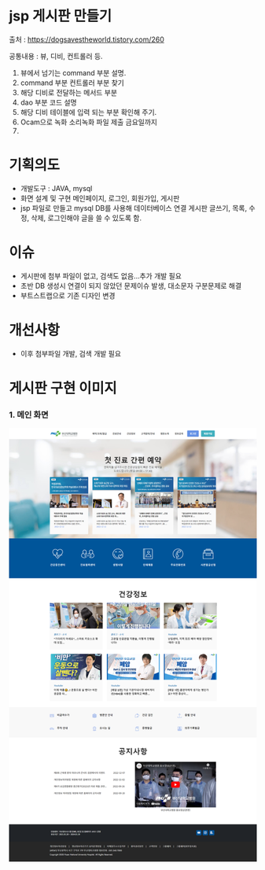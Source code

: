 # jsp 게시판 만들기
출처 : https://dogsavestheworld.tistory.com/260

공통내용 : 뷰, 디비, 컨트롤러 등.
1. 뷰에서 넘기는 command 부분 설명.
2. command 부분 컨트롤러 부분 찾기
3. 해당 디비로 전달하는 메서드 부분
4. dao 부분 코드 설명
5. 해당 디비 테이블에 입력 되는 부분 확인해 주기.
6. Ocam으로 녹화 소리녹화 파일 제출 금요일까지
7. 
# 기획의도
- 개발도구 : JAVA, mysql
- 화면 설계 및 구현 메인페이지, 로그인, 회원가입, 게시판
- jsp 파일로 만들고 mysql DB를 사용해 데이터베이스 연결
  게시판 글쓰기, 목록, 수정, 삭제, 로그인해야 글을 쓸 수 있도록 함.

# 이슈
- 게시판에 첨부 파일이 없고, 검색도 없음...추가 개발 필요
- 초반 DB 생성시 연결이 되지 않았던 문제이슈 발생, 대소문자 구분문제로 해결
- 부트스트랩으로 기존 디자인 변경

# 개선사항
- 이후 첨부파일 개발, 검색 개발 필요

# 게시판 구현 이미지

### 1. 메인 화면

![image](https://github.com/taiji9203/java_html/blob/main/img/main01.png)




